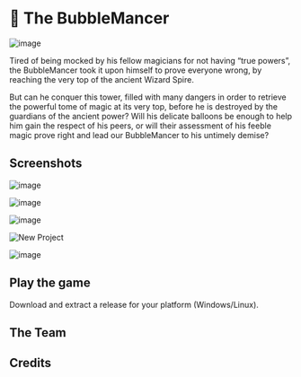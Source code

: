 # 🫧 The BubbleMancer

![image](https://github.com/user-attachments/assets/5ff44a8b-2dff-4728-a716-668357b96232)


Tired of being mocked by his fellow magicians for not having “true powers”, the BubbleMancer took it upon himself to prove everyone wrong, by reaching the very top of the ancient Wizard Spire.

But can he conquer this tower, filled with many dangers in order to retrieve the powerful tome of magic at its very top, before he is destroyed by the guardians of the ancient power? Will his delicate balloons be enough to help him gain the respect of his peers, or will their assessment of his feeble magic prove right and lead our BubbleMancer to his untimely demise?

## Screenshots

![image](https://github.com/user-attachments/assets/62ea0ef3-b549-4c0d-9828-cc5ba35728f2)

![image](https://github.com/user-attachments/assets/97f9f6c6-b932-45c5-af34-05c261a174f7)

![image](https://github.com/user-attachments/assets/8e451b62-4d4c-4602-8575-0cd79eb83707)

![New Project](https://github.com/user-attachments/assets/24cf3244-4dbc-4ea5-b9d0-93e5fe913ad3)

![image](https://github.com/user-attachments/assets/7464a856-ae3e-4b4a-ba01-e8500a2ab7c9)

## Play the game

Download and extract a release for your platform (Windows/Linux).

## The Team

## Credits
